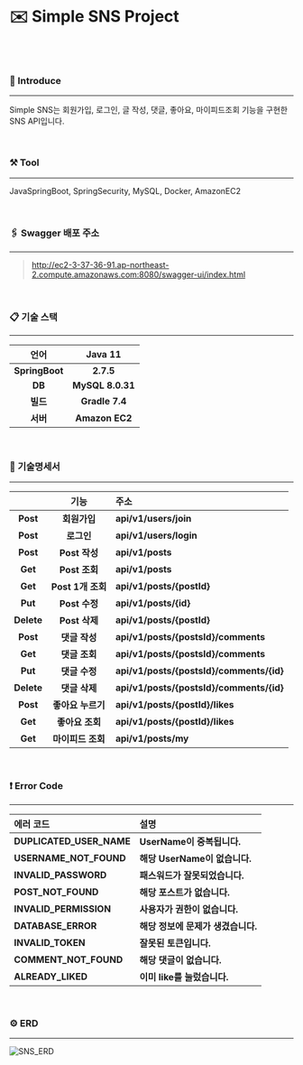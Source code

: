 # ✉️ Simple SNS Project
<br/>
<br/>

### 💁 Introduce

----------------------
Simple SNS는 회원가입, 로그인, 글 작성, 댓글, 좋아요, 마이피드조회 기능을 구현한 SNS API입니다.

<br/>

### ⚒️ Tool

------------------
JavaSpringBoot, SpringSecurity, MySQL, Docker, AmazonEC2

<br/>

### 🖇️ Swagger 배포 주소

---------

> http://ec2-3-37-36-91.ap-northeast-2.compute.amazonaws.com:8080/swagger-ui/index.html

<br/>

### 📋 기술 스택

-------
| 언어 | Java 11 |
|:-------------------:|:------------------------:|
|   **SpringBoot**    |        **2.7.5**         |
|       **DB**        |       **MySQL 8.0.31**       |
|       **빌드**        |        **Gradle 7.4**        |
|       **서버**        |        **Amazon EC2**        |

<br/>

### 📝 기술명세서

------

|              | 기능 | 주소 |
|:------------:|:-------------------:|:-----------------------------------------|
|   **Post**   |      **회원가입**       | **api/v1/users/join**                    |
|   **Post**   |       **로그인**       | **api/v1/users/login**                   |
|   **Post**   |     **Post 작성**     | **api/v1/posts**                         |
|   **Get**    |     **Post 조회**     | **api/v1/posts**                         |
|   **Get**    |   **Post 1개 조회**    | **api/v1/posts/{postId}**                |
|   **Put**    |     **Post 수정**     | **api/v1/posts/{id}**                    |
|  **Delete**  |     **Post 삭제**     | **api/v1/posts/{postId}**                |
|   **Post**   |      **댓글 작성**      | **api/v1/posts/{postsId}/comments**      |
|   **Get**    |      **댓글 조회**      | **api/v1/posts/{postsId}/comments**      |
|   **Put**    |      **댓글 수정**      | **api/v1/posts/{postsId}/comments/{id}** |
|  **Delete**  |      **댓글 삭제**      | **api/v1/posts/{postsId}/comments/{id}** |
|   **Post**   |     **좋아요 누르기**     | **api/v1/posts/{postId}/likes**          |
|   **Get**    |     **좋아요 조회**      | **api/v1/posts/{postId}/likes**          |
|   **Get**    |     **마이피드 조회**     | **api/v1/posts/my**                      |

<br/>

### ❗️ Error Code

------
| **에러 코드** | 설명 |
|:------------------------------|:-----------------------|
| **DUPLICATED_USER_NAME**      | **UserName이 중복됩니다.**   |
| **USERNAME_NOT_FOUND**        | **해당 UserName이 없습니다.** |
| **INVALID_PASSWORD**          | **패스워드가 잘못되었습니다.**     |
| **POST_NOT_FOUND**            | **해당 포스트가 없습니다.**      |
| **INVALID_PERMISSION**        | **사용자가 권한이 없습니다.**     |
| **DATABASE_ERROR**            | **해당 정보에 문제가 생겼습니다.**  |
| **INVALID_TOKEN**             | **잘못된 토큰입니다.**         |
| **COMMENT_NOT_FOUND**         | **해당 댓글이 없습니다.**       |
| **ALREADY_LIKED**             | **이미 like를 눌렀습니다.**    |

<br/>

### ⚙️ ERD

--------------
![SNS_ERD](https://user-images.githubusercontent.com/99169063/211485788-ea2a16d4-4296-4ecc-b581-99eed881c674.png)

 